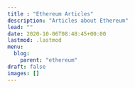 ```yaml
---
title : "Ethereum Articles"
description: "Articles about Ethereum"
lead: ""
date: 2020-10-06T08:48:45+00:00
lastmod: .lastmod
menu: 
  blog:
    parent: "ethereum"
draft: false
images: []
---
```

